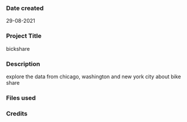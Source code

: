
### Date created
29-08-2021

### Project Title
bickshare

### Description
explore the data from chicago, washington and new york city about bike share

### Files used

### Credits
